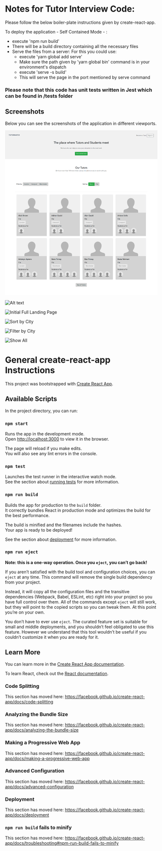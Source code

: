 # Notes for Tutor Interview Code:
Please follow the below boiler-plate instructions given by create-react-app.

To deploy the application - Self Contained Mode - :
- execute 'npm run build'
- There will be a build directory containing all the necessary files
- Serve the files from a server:
 For this you could use:
  - execute 'yarn global add serve'
  - Make sure the path given by 'yarn global bin' command is in your environment's dispatch
  - execute 'serve -s build'
  - This will serve the page in the port mentioned by serve command

### Please note that this code has unit tests written in Jest which can be found in /tests folder

## Screenshots
Below you can see the screenshots of the application in different viewports.

![Initial Full Landing Page](https://github.com/aaysenur/tutor-student-match/blob/master/screenshots/full-landing-page.png "Initial Full Landing Page")

![Alt text](/../<master>/screenshots/to/full_landing_page.png?raw=true "Optional Title")

![Initial Full Landing Page](screenshots/full_landing_page.png?raw=true "Initial Full Landing Page")

![Sort by City](./screenshots/sort_by_city.png?raw=true "Sort by City")

![Filter by City](./screenshots/filter_by_city.png?raw=true "Filter by City")

![Show All](./screenshots/show_all.png)

# General create-react-app Instructions

This project was bootstrapped with [Create React App](https://github.com/facebook/create-react-app).

## Available Scripts

In the project directory, you can run:

### `npm start`

Runs the app in the development mode.<br>
Open [http://localhost:3000](http://localhost:3000) to view it in the browser.

The page will reload if you make edits.<br>
You will also see any lint errors in the console.

### `npm test`

Launches the test runner in the interactive watch mode.<br>
See the section about [running tests](https://facebook.github.io/create-react-app/docs/running-tests) for more information.

### `npm run build`

Builds the app for production to the `build` folder.<br>
It correctly bundles React in production mode and optimizes the build for the best performance.

The build is minified and the filenames include the hashes.<br>
Your app is ready to be deployed!

See the section about [deployment](https://facebook.github.io/create-react-app/docs/deployment) for more information.

### `npm run eject`

**Note: this is a one-way operation. Once you `eject`, you can’t go back!**

If you aren’t satisfied with the build tool and configuration choices, you can `eject` at any time. This command will remove the single build dependency from your project.

Instead, it will copy all the configuration files and the transitive dependencies (Webpack, Babel, ESLint, etc) right into your project so you have full control over them. All of the commands except `eject` will still work, but they will point to the copied scripts so you can tweak them. At this point you’re on your own.

You don’t have to ever use `eject`. The curated feature set is suitable for small and middle deployments, and you shouldn’t feel obligated to use this feature. However we understand that this tool wouldn’t be useful if you couldn’t customize it when you are ready for it.

## Learn More

You can learn more in the [Create React App documentation](https://facebook.github.io/create-react-app/docs/getting-started).

To learn React, check out the [React documentation](https://reactjs.org/).

### Code Splitting

This section has moved here: https://facebook.github.io/create-react-app/docs/code-splitting

### Analyzing the Bundle Size

This section has moved here: https://facebook.github.io/create-react-app/docs/analyzing-the-bundle-size

### Making a Progressive Web App

This section has moved here: https://facebook.github.io/create-react-app/docs/making-a-progressive-web-app

### Advanced Configuration

This section has moved here: https://facebook.github.io/create-react-app/docs/advanced-configuration

### Deployment

This section has moved here: https://facebook.github.io/create-react-app/docs/deployment

### `npm run build` fails to minify

This section has moved here: https://facebook.github.io/create-react-app/docs/troubleshooting#npm-run-build-fails-to-minify
